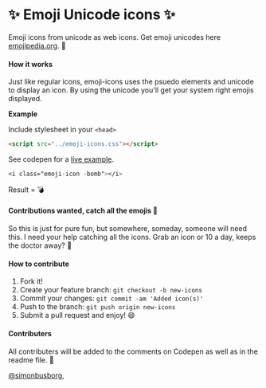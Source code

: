# :sparkles: Emoji Unicode icons :sparkles:
Emoji icons from unicode as web icons. Get emoji unicodes here <a href="http://emojipedia.org/">emojipedia.org</a>. :ghost:

#### How it works
Just like regular icons, emoji-icons uses the psuedo elements and unicode to display an icon. By using the unicode you'll get your system right emojis displayed.

**Example**

Include stylesheet in your `<head>`
```html
<script src="../emoji-icons.css"></script>
```

See codepen for a <a href="http://codepen.io/simonbusborg/full/JXPpza">live example</a>.
```css
<i class="emoji-icon -bomb"></i>
```

Result = :bomb:

#### Contributions wanted, catch all the emojis :tiger:
So this is just for pure fun, but somewhere, someday, someone will need this. I need your help catching all the icons. Grab an icon or 10 a day, keeps the doctor away? :beers:

#### How to contribute
1. Fork it!
2. Create your feature branch: `git checkout -b new-icons`
3. Commit your changes: `git commit -am 'Added icon(s)'`
4. Push to the branch: `git push origin new-icons`
5. Submit a pull request and enjoy! :smile:

#### Contributers
All contributers will be added to the comments on Codepen as well as in the readme file. :sparkling_heart:

<a href="https://twitter.com/simonbusborg">@simonbusborg</a>,
